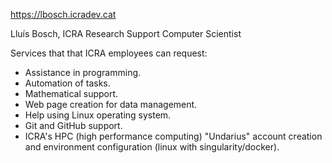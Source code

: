 https://lbosch.icradev.cat

Lluís Bosch, ICRA Research Support Computer Scientist

Services that that ICRA employees can request:
<ul>
  <li>Assistance in programming.
  <li>Automation of tasks.
  <li>Mathematical support.
  <li>Web page creation for data management.
  <li>Help using Linux operating system.
  <li>Git and GitHub support.
  <li>
    ICRA's HPC (high performance computing) "Undarius" account creation and
    environment configuration (linux with singularity/docker).
  </li>
</ul>
